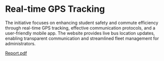 # Real-time GPS Tracking
The initiative focuses on enhancing student safety and commute efficiency through real-time GPS tracking, effective communication protocols, and a user-friendly mobile app. The website provides live bus location updates, enabling transparent communication and streamlined fleet management for administrators.

[Report.pdf](https://github.com/user-attachments/files/21203785/Report.pdf)

